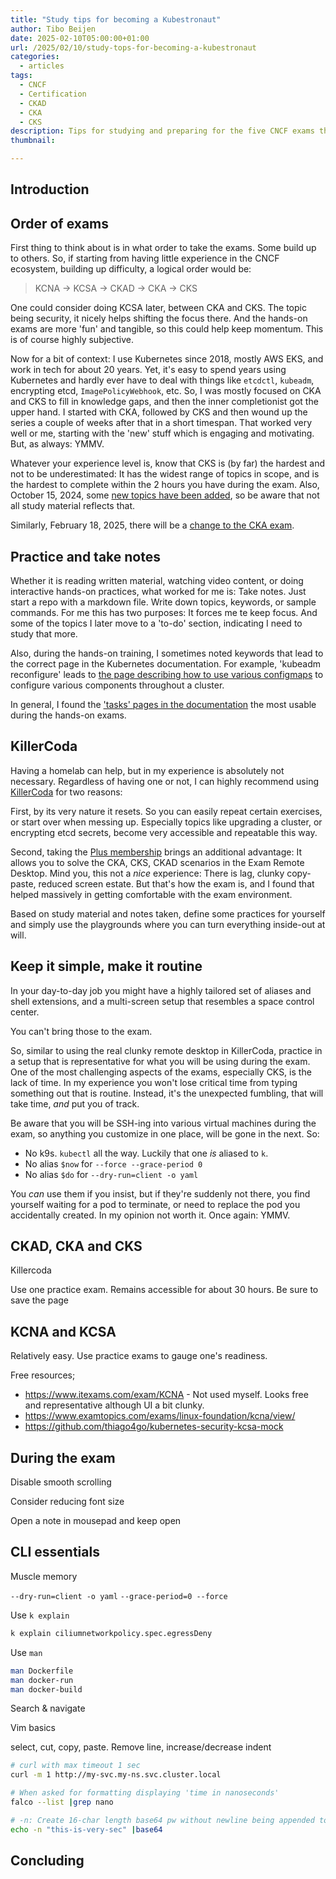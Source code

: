 ```yaml
---
title: "Study tips for becoming a Kubestronaut"
author: Tibo Beijen
date: 2025-02-10T05:00:00+01:00
url: /2025/02/10/study-tops-for-becoming-a-kubestronaut
categories:
  - articles
tags:
  - CNCF
  - Certification
  - CKAD
  - CKA
  - CKS
description: Tips for studying and preparing for the five CNCF exams that grant the Kubestronaut title
thumbnail: 

---
```


## Introduction

## Order of exams

First thing to think about is in what order to take the exams. Some build up to others. So, if starting from having little experience in the CNCF ecosystem, building up difficulty, a logical order would be:

> KCNA → KCSA → CKAD → CKA → CKS

One could consider doing KCSA later, between CKA and CKS. The topic being security, it nicely helps shifting the focus there. And the hands-on exams are more 'fun' and tangible, so this could help keep momentum. This is of course highly subjective.

Now for a bit of context: I use Kubernetes since 2018, mostly AWS EKS, and work in tech for about 20 years. Yet, it's easy to spend years using Kubernetes and hardly ever have to deal with things like `etcdctl`, `kubeadm`, encrypting etcd, `ImagePolicyWebhook`, etc. So, I was mostly focused on CKA and CKS to fill in knowledge gaps, and then the inner completionist got the upper hand. I started with CKA, followed by CKS and then wound up the series a couple of weeks after that in a short timespan. That worked very well or me, starting with the 'new' stuff which is engaging and motivating. But, as always: YMMV.

Whatever your experience level is, know that CKS is (by far) the hardest and not to be underestimated: It has the widest range of topics in scope, and is the hardest to complete within the 2 hours you have during the exam. Also, October 15, 2024, some [new topics have been added](https://training.linuxfoundation.org/cks-program-changes/), so be aware that not all study material reflects that.

Similarly, February 18, 2025, there will be a [change to the CKA exam](https://training.linuxfoundation.org/certified-kubernetes-administrator-cka-program-changes/).

## Practice and take notes

Whether it is reading written material, watching video content, or doing interactive hands-on practices, what worked for me is: Take notes. Just start a repo with a markdown file. Write down topics, keywords, or sample commands. For me this has two purposes: It forces me te keep focus. And some of the topics I later move to a 'to-do' section, indicating I need to study that more.

Also, during the hands-on training, I sometimes noted keywords that lead to the correct page in the Kubernetes documentation. For example, 'kubeadm reconfigure' leads to [the page describing how to use various configmaps](https://kubernetes.io/docs/tasks/administer-cluster/kubeadm/kubeadm-reconfigure/) to configure various components throughout a cluster.

In general, I found the ['tasks' pages in the documentation](https://kubernetes.io/docs/tasks/) the most usable during the hands-on exams.

## KillerCoda

Having a homelab can help, but in my experience is absolutely not necessary. Regardless of having one or not, I can highly recommend using [KillerCoda](https://killercoda.com/) for two reasons:

First, by its very nature it resets. So you can easily repeat certain exercises, or start over when messing up. Especially topics like upgrading a cluster, or encrypting etcd secrets, become very accessible and repeatable this way.

Second, taking the [Plus membership](https://killercoda.com/account/membership) brings an additional advantage: It allows you to solve the CKA, CKS, CKAD scenarios in the Exam Remote Desktop. Mind you, this not a _nice_ experience: There is lag, clunky copy-paste, reduced screen estate. But that's how the exam is, and I found that helped massively in getting comfortable with the exam environment.

Based on study material and notes taken, define some practices for yourself and simply use the playgrounds where you can turn everything inside-out at will.

## Keep it simple, make it routine

In your day-to-day job you might have a highly tailored set of aliases and shell extensions, and a multi-screen setup that resembles a space control center. 

You can't bring those to the exam.

So, similar to using the real clunky remote desktop in KillerCoda, practice in a setup that is representative for what you will be using during the exam. One of the most challenging aspects of the exams, especially CKS, is the lack of time. In my experience you won't lose critical time from typing something out that is routine. Instead, it's the unexpected fumbling, that will take time, _and_ put you of track.

Be aware that you will be SSH-ing into various virtual machines during the exam, so anything you customize in one place, will be gone in the next. So:

* No k9s. `kubectl` all the way. Luckily that one _is_ aliased to `k`.
* No alias `$now` for `--force --grace-period 0`
* No alias `$do` for `--dry-run=client -o yaml`

You _can_ use them if you insist, but if they're suddenly not there, you find yourself waiting for a pod to terminate, or need to replace the pod you accidentally created. In my opinion not worth it. Once again: YMMV.

## CKAD, CKA and CKS 

Killercoda

Use one practice exam. Remains accessible for about 30 hours. Be sure to save the page

## KCNA and KCSA

Relatively easy. Use practice exams to gauge one's readiness.

Free resources;

* https://www.itexams.com/exam/KCNA - Not used myself. Looks free and representative although UI a bit clunky.
* https://www.examtopics.com/exams/linux-foundation/kcna/view/
* https://github.com/thiago4go/kubernetes-security-kcsa-mock

## During the exam

Disable smooth scrolling

Consider reducing font size

Open a note in mousepad and keep open

## CLI essentials

Muscle memory

`--dry-run=client -o yaml`
`--grace-period=0 --force`

Use `k explain`

```sh
k explain ciliumnetworkpolicy.spec.egressDeny
```

Use `man`

```sh
man Dockerfile
man docker-run
man docker-build
```

Search & navigate 

Vim basics

select, cut, copy, paste. Remove line, increase/decrease indent

```sh
# curl with max timeout 1 sec
curl -m 1 http://my-svc.my-ns.svc.cluster.local

# When asked for formatting displaying 'time in nanoseconds'
falco --list |grep nano

# -n: Create 16-char length base64 pw without newline being appended to value
echo -n "this-is-very-sec" |base64
```

## Concluding


